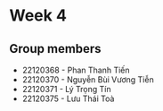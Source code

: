 ﻿# Week 4 

## Group members

- 22120368 - Phan Thanh Tiến
- 22120370 - Nguyễn Bùi Vương Tiễn
- 22120371 - Lý Trọng Tín
- 22120375 - Lưu Thái Toà